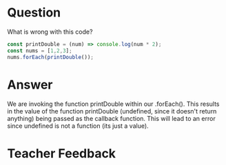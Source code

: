 # Question
What is wrong with this code?

```js
const printDouble = (num) => console.log(num * 2);
const nums = [1,2,3];
nums.forEach(printDouble());
```

# Answer
We are invoking the function printDouble within our .forEach(). This results in the value of the function printDouble (undefined, since it doesn't return anything) being passed as the callback function. This will lead to an error since undefined is not a function (its just a value).

# Teacher Feedback
